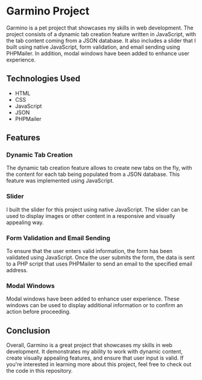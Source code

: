 # Garmino Project

Garmino is a pet project that showcases my skills in web development. The project consists of a dynamic tab creation feature written in JavaScript, with the tab content coming from a JSON database. It also includes a slider that I built using native JavaScript, form validation, and email sending using PHPMailer. In addition, modal windows have been added to enhance user experience.

## Technologies Used

- HTML
- CSS
- JavaScript
- JSON
- PHPMailer

## Features

### Dynamic Tab Creation

The dynamic tab creation feature allows to create new tabs on the fly, with the content for each tab being populated from a JSON database. This feature was implemented using JavaScript.

### Slider

I built the slider for this project using native JavaScript. The slider can be used to display images or other content in a responsive and visually appealing way.

### Form Validation and Email Sending

To ensure that the user enters valid information, the form has been validated using JavaScript. Once the user submits the form, the data is sent to a PHP script that uses PHPMailer to send an email to the specified email address.

### Modal Windows

Modal windows have been added to enhance user experience. These windows can be used to display additional information or to confirm an action before proceeding.

## Conclusion

Overall, Garmino is a great project that showcases my skills in web development. It demonstrates my ability to work with dynamic content, create visually appealing features, and ensure that user input is valid. If you're interested in learning more about this project, feel free to check out the code in this repository.
